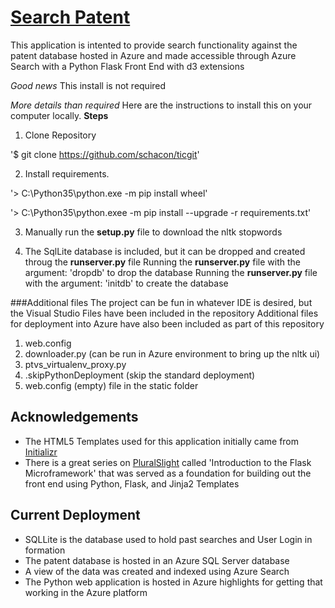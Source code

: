 # [Search Patent](searchpatent.azurewebsites.net)
This application is intented to provide search functionality against the patent database hosted in Azure and made accessible through Azure Search with a Python Flask Front End with d3 extensions

*Good news* This install is not required

*More details than required* Here are the instructions to install this on your computer locally.
**Steps**
1.  Clone Repository

 '$ git clone https://github.com/schacon/ticgit'

 2.  Install requirements.

 '> C:\Python35\python.exe -m pip install wheel'

'> C:\Python35\python.exee -m pip install --upgrade -r requirements.txt'

3.  Manually run the **setup.py** file to download the nltk stopwords 

4.  The SqlLite database is included, but it can be dropped and created throug the **runserver.py** file
Running the **runserver.py** file with the argument: 'dropdb' to drop the database
Running the **runserver.py** file with the argument: 'initdb' to create the database

###Additional files
The project can be fun in whatever IDE is desired, but the Visual Studio Files have been included in the repository
Additional files for deployment into Azure have also been included as part of this repository
1.  web.config
2.  downloader.py (can be run in Azure environment to bring up the nltk ui)
3.  ptvs_virtualenv_proxy.py
4. .skipPythonDeployment (skip the standard deployment)
5. web.config (empty) file in the static folder


## Acknowledgements
* The HTML5 Templates used for this application initially came from [Initializr](http://www.initializr.com/)
* There is a great series on [PluralSlight](www.pluralsight.com) called 'Introduction to the Flask Microframework' that was served as a foundation
for building out the front end using Python, Flask, and Jinja2 Templates

## Current Deployment
* SQLLite is the database used to hold past searches and User Login in formation
* The patent database is hosted in an Azure SQL Server database 
* A view of the data was created and indexed using Azure Search
* The Python web application is hosted in Azure highlights for getting that working in the Azure platform


